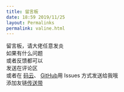 ```yaml
---
title: 留言板
date: 18:59 2019/11/25
layout: Permalinks
permalink: valine.html
---
```


留言板，请大佬任意发炎  
如果有什么问题  
或者反馈都可以   
发送在评论区   
或者在 [码云](https://gitee.com/zhd99/zhd99/issues)、 [GitHub](https://github.com/ZHD99/zhd99.github.io/issues)用 Issues 方式发送给我哦   
添加友链[传送带 ](/link.html)

<div id="vcomments"></div>
    <script>
        new Valine({
            el: '#vcomments',
            appId: 'jNrzXxvqR3NhebnE7swyQBFp-gzGzoHsz',
            appKey: 'iqXsTlkThMqeaKdhYcgajztG',
            avatar: 'robohash',
            placeholder: '输入前请确认 <昵称> <邮箱> <你的网站> 是否已填写，支持markdown 格式编写 ',
        })
    </script>